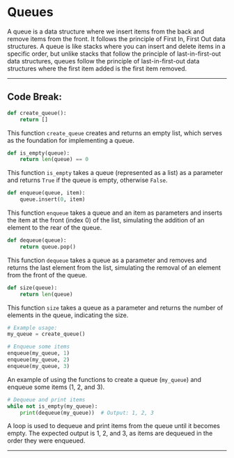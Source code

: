 # Queues

A queue is a data structure where we insert items from the back and remove items from the front. It follows the principle of First In, First Out data structures.
A queue is like stacks where you can insert and delete items in a specific order, but unlike stacks that follow the principle of last-in-first-out data structures, queues follow the principle of last-in-first-out data structures where the first item added is the first item removed.


-----

## Code Break:

```python
def create_queue():
    return []
```

This function `create_queue` creates and returns an empty list, which serves as the foundation for implementing a queue.

```python
def is_empty(queue):
    return len(queue) == 0
```

This function `is_empty` takes a queue (represented as a list) as a parameter and returns `True` if the queue is empty, otherwise `False`.

```python
def enqueue(queue, item):
    queue.insert(0, item)
```

This function `enqueue` takes a queue and an item as parameters and inserts the item at the front (index 0) of the list, simulating the addition of an element to the rear of the queue.

```python
def dequeue(queue):
    return queue.pop()
```

This function `dequeue` takes a queue as a parameter and removes and returns the last element from the list, simulating the removal of an element from the front of the queue.

```python
def size(queue):
    return len(queue)
```

This function `size` takes a queue as a parameter and returns the number of elements in the queue, indicating the size.

```python
# Example usage:
my_queue = create_queue()

# Enqueue some items
enqueue(my_queue, 1)
enqueue(my_queue, 2)
enqueue(my_queue, 3)
```

An example of using the functions to create a queue (`my_queue`) and enqueue some items (1, 2, and 3).

```python
# Dequeue and print items
while not is_empty(my_queue):
    print(dequeue(my_queue))  # Output: 1, 2, 3
```

A loop is used to dequeue and print items from the queue until it becomes empty. The expected output is 1, 2, and 3, as items are dequeued in the order they were enqueued.

-----